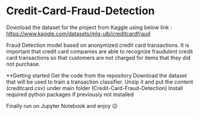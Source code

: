 # Credit-Card-Fraud-Detection

Download the dataset for the project from Kaggle using below link :
https://www.kaggle.com/datasets/mlg-ulb/creditcardfraud

Fraud Detection model based on anonymized credit card transactions.
It is important that credit card companies are able to recognize fraudulent credit card transactions so that customers are not charged for items that they did not purchase.

**Getting started
Get the code from the repository
Download the dataset that will be used to train a transaction classifier. Unzip it and put the content (creditcard.csv) under main folder (Credit-Card-Fraud-Detection)
Install required python packages if previously not installed

Finally run on Jupyter Notebook and enjoy 😉
